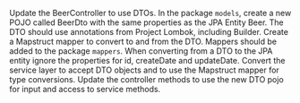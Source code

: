 Update the BeerController to use DTOs. In the package `models`, create a new POJO called BeerDto with the same properties
as the JPA Entity Beer. The DTO should use annotations from Project Lombok, including Builder. Create a Mapstruct mapper
to convert to and from the DTO. Mappers should be added to the package `mappers`. When converting from a DTO to the JPA
entity ignore the properties for id, createDate and updateDate. Convert the service layer to accept DTO objects and to
use the Mapstruct mapper for type conversions. Update the controller methods to use the new DTO pojo for input and access
to service methods. 